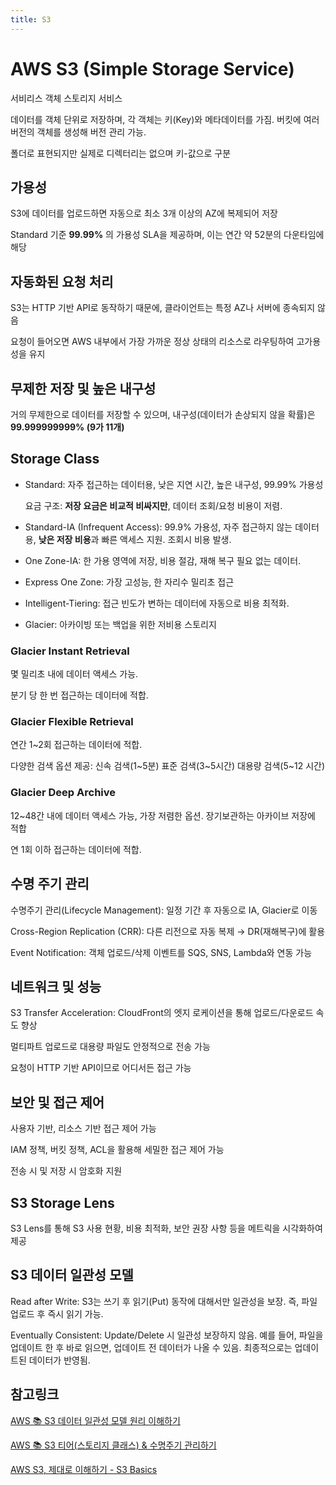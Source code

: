 ```yaml
---
title: S3
---
```

# AWS S3 (Simple Storage Service)

서비리스 객체 스토리지 서비스

데이터를 객체 단위로 저장하며, 각 객체는 키(Key)와 메타데이터를 가짐. 버킷에 여러 버전의 객체를 생성해 버전 관리 가능.

폴더로 표현되지만 실제로 디렉터리는 없으며 키-값으로 구분

## 가용성
S3에 데이터를 업로드하면 자동으로 최소 3개 이상의 AZ에 복제되어 저장

Standard 기준 **99.99%** 의 가용성 SLA을 제공하며, 이는 연간 약 52분의 다운타임에 해당

## 자동화된 요청 처리
S3는 HTTP 기반 API로 동작하기 때문에, 클라이언트는 특정 AZ나 서버에 종속되지 않음

요청이 들어오면 AWS 내부에서 가장 가까운 정상 상태의 리소스로 라우팅하여 고가용성을 유지

## 무제한 저장 및 높은 내구성
거의 무제한으로 데이터를 저장할 수 있으며, 내구성(데이터가 손상되지 않을 확률)은 **99.999999999% (9가 11개)**

## Storage Class
- Standard: 자주 접근하는 데이터용, 낮은 지연 시간, 높은 내구성, 99.99% 가용성
  
  요금 구조: **저장 요금은 비교적 비싸지만**, 데이터 조회/요청 비용이 저렴.

- Standard-IA (Infrequent Access): 99.9% 가용성, 자주 접근하지 않는 데이터용, **낮은 저장 비용**과 빠른 액세스 지원. 조회시 비용 발생.
- One Zone-IA: 한 가용 영역에 저장, 비용 절감, 재해 복구 필요 없는 데이터.
- Express One Zone: 가장 고성능, 한 자리수 밀리초 접근
- Intelligent-Tiering: 접근 빈도가 변하는 데이터에 자동으로 비용 최적화.
- Glacier: 아카이빙 또는 백업을 위한 저비용 스토리지

### Glacier Instant Retrieval
몇 밀리초 내에 데이터 액세스 가능.

분기 당 한 번 접근하는 데이터에 적합.

### Glacier Flexible Retrieval
연간 1~2회 접근하는 데이터에 적합.

다양한 검색 옵션 제공: 신속 검색(1~5분) 표준 검색(3~5시간) 대용량 검색(5~12 시간)

### Glacier Deep Archive
12~48간 내에 데이터 액세스 가능, 가장 저렴한 옵션. 장기보관하는 아카이브 저장에 적합

 연 1회 이하 접근하는 데이터에 적합.

## 수명 주기 관리
수명주기 관리(Lifecycle Management): 일정 기간 후 자동으로 IA, Glacier로 이동

Cross-Region Replication (CRR): 다른 리전으로 자동 복제 → DR(재해복구)에 활용

Event Notification: 객체 업로드/삭제 이벤트를 SQS, SNS, Lambda와 연동 가능

## 네트워크 및 성능
S3 Transfer Acceleration: CloudFront의 엣지 로케이션을 통해 업로드/다운로드 속도 향상

멀티파트 업로드로 대용량 파일도 안정적으로 전송 가능

요청이 HTTP 기반 API이므로 어디서든 접근 가능

## 보안 및 접근 제어
사용자 기반, 리소스 기반 접근 제어 가능

IAM 정책, 버킷 정책, ACL을 활용해 세밀한 접근 제어 가능

전송 시 및 저장 시 암호화 지원

## S3 Storage Lens
S3 Lens를 통해 S3 사용 현황, 비용 최적화, 보안 권장 사항 등을 메트릭을 시각화하여 제공

## S3 데이터 일관성 모델
Read after Write: S3는 쓰기 후 읽기(Put) 동작에 대해서만 일관성을 보장. 즉, 파일 업로드 후 즉시 읽기 가능.

Eventually Consistent: Update/Delete 시 일관성 보장하지 않음. 예를 들어, 파일을 업데이트 한 후 바로 읽으면, 업데이트 전 데이터가 나올 수 있음. 최종적으로는 업데이트된 데이터가 반영됨.

## 참고링크
[AWS 📚 S3 데이터 일관성 모델 원리 이해하기](https://inpa.tistory.com/entry/AWS-📚-S3-데이터-일관성-모델-원리-이해하기)

[AWS 📚 S3 티어(스토리지 클래스) & 수명주기 관리하기](https://inpa.tistory.com/entry/AWS-📚-S3-티어스토리지-클래스-수명주기-관리하기)

[AWS S3, 제대로 이해하기 - S3 Basics](https://gngsn.tistory.com/239?category=903312)